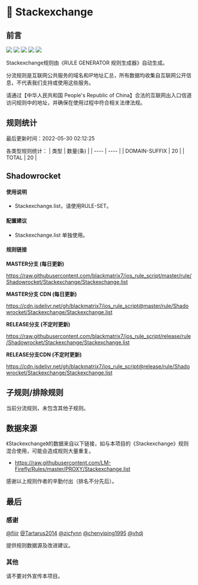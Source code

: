 # 🧸 Stackexchange

## 前言

![](https://shields.io/badge/-移除重复规则-ff69b4) ![](https://shields.io/badge/-DOMAIN与DOMAIN--SUFFIX合并-green) ![](https://shields.io/badge/-DOMAIN--SUFFIX间合并-critical) ![](https://shields.io/badge/-DOMAIN--SUFFIX与DOMAIN--KEYWORD合并-blue) ![](https://shields.io/badge/-IP--CIDR(6)合并-blueviolet) 

Stackexchange规则由《RULE GENERATOR 规则生成器》自动生成。

分流规则是互联网公共服务的域名和IP地址汇总，所有数据均收集自互联网公开信息，不代表我们支持或使用这些服务。

请通过【中华人民共和国 People's Republic of China】合法的互联网出入口信道访问规则中的地址，并确保在使用过程中符合相关法律法规。

## 规则统计

最后更新时间：2022-05-30 02:12:25

各类型规则统计：
| 类型 | 数量(条)  | 
| ---- | ----  |
| DOMAIN-SUFFIX | 20  | 
| TOTAL | 20  | 


## Shadowrocket 

#### 使用说明
- Stackexchange.list，请使用RULE-SET。

#### 配置建议
- Stackexchange.list 单独使用。

#### 规则链接
**MASTER分支 (每日更新)**

https://raw.githubusercontent.com/blackmatrix7/ios_rule_script/master/rule/Shadowrocket/Stackexchange/Stackexchange.list

**MASTER分支 CDN (每日更新)**

https://cdn.jsdelivr.net/gh/blackmatrix7/ios_rule_script@master/rule/Shadowrocket/Stackexchange/Stackexchange.list

**RELEASE分支 (不定时更新)**

https://raw.githubusercontent.com/blackmatrix7/ios_rule_script/release/rule/Shadowrocket/Stackexchange/Stackexchange.list

**RELEASE分支CDN (不定时更新)**

https://cdn.jsdelivr.net/gh/blackmatrix7/ios_rule_script@release/rule/Shadowrocket/Stackexchange/Stackexchange.list

## 子规则/排除规则


当前分流规则，未包含其他子规则。

## 数据来源

《Stackexchange》的数据来自以下链接，如与本项目的《Stackexchange》规则混合使用，可能会造成规则大量重复。

- https://raw.githubusercontent.com/LM-Firefly/Rules/master/PROXY/Stackexchange.list


感谢以上规则作者的辛勤付出（排名不分先后）。

## 最后

### 感谢

[@fiiir](https://github.com/fiiir) [@Tartarus2014](https://github.com/Tartarus2014) [@zjcfynn](https://github.com/zjcfynn) [@chenyiping1995](https://github.com/chenyiping1995) [@vhdj](https://github.com/vhdj)

提供规则数据源及改进建议。

### 其他

请不要对外宣传本项目。